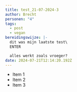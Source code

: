 ```yaml
---
title: test_21-07-2024-3
author: Brecht
personen: "4"
tags:
  - post
  - vegan
bereidingswijze: |-
  d﻿it was mijn laatste test\
  E﻿NTER

  a﻿lles werkt zoals vroeger?
date: 2024-07-21T12:14:20.192Z
---
```

- Item 1
- Item 2
- Item 3